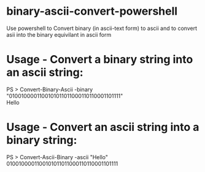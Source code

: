 # binary-ascii-convert-powershell
Use powershell to Convert binary (in ascii-text form) to ascii and to convert asii into the binary equivilant in ascii form


# Usage - Convert a binary string into an ascii string: </br>
PS > Convert-Binary-Ascii -binary "0100100001100101011011000110110001101111"</br>
Hello

# Usage - Convert an ascii string into a binary string:
PS > Convert-Ascii-Binary -ascii "Hello" </br>
0100100001100101011011000110110001101111
